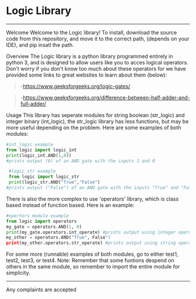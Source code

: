 # Logic Library
---------------
 Welcome
 Welcome to the Logic library! 
 To install, download the source code from this repository, and move it to the  correct path, (depends on your IDE), and pip insatl the path.
 
 Overview
 The Logic library is a python library programmed entirely in python 3, and is designed to allow
 users like you to acces logical operators. Don't worry if you don't know too much about these
 operators for we have provided some links to great websites to learn about them (below):
 >-https://www.geeksforgeeks.org/logic-gates/

 >-https://www.geeksforgeeks.org/difference-between-half-adder-and-full-adder/

 Usage
 This library has seperate modules for string boolean (str_logic) and integer binary (int_logic), the
 str_logic library has less functions, but may be more useful depending on the problem. Here are
 some examples of both modules:
 ```python
 #int_logic example
 from logic import logic_int
 print(logic_int.AND(1,0)) 
#prints output (0) of an AND gate with the inputs 1 and 0
```
```python
 #logic_str example
 from logic import logic_str
 print(logic_str.AND("True","False") 
#prints output ("False") of an AND gate with the inputs "True" and "False"
```

 There is also the more complex to use 'operators' library, which is class based instead of function
 based. Here is an example:
 ```python
 #opertors module example
 from logic import operators
 my_gate = operators.AND(1, 0)
 print(my_gate.operators.int_operate) #prints output using integer operate funtion
 my_other = operators.AND("True", False")
 print(my_other.operators.str_operate) #prints output using string operate function
```
 For some more (runnable) examples of both modules, go to either test1, test2, test3, or test4.
 Note: Remember that some funtions despend on others in the same module, so remember to
 import the entire module for simplicity.

 -------
 Any complaints are accepted 
